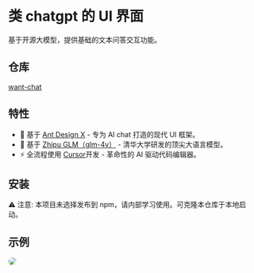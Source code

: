 # 类 chatgpt 的 UI 界面

基于开源大模型，提供基础的文本问答交互功能。

## 仓库

[want-chat](https://github.com/ThinkMars/company/tree/main/packages/want-chat)

## 特性

- 🎨 基于 [Ant Design X](https://ant-design-x.antgroup.com) - 专为 AI chat 打造的现代 UI 框架。
- 🧠 基于 [Zhipu GLM（glm-4v）](https://bigmodel.cn) - 清华大学研发的顶尖大语言模型。
- ⚡️ 全流程使用 [Cursor](https://www.cursor.com)开发 - 革命性的 AI 驱动代码编辑器。

## 安装

⚠️ 注意: 本项目未选择发布到 npm，请内部学习使用。可克隆本仓库于本地启动。

## 示例

<img src="/want-chat-example.png" style="border-radius: 8px;"></img>
